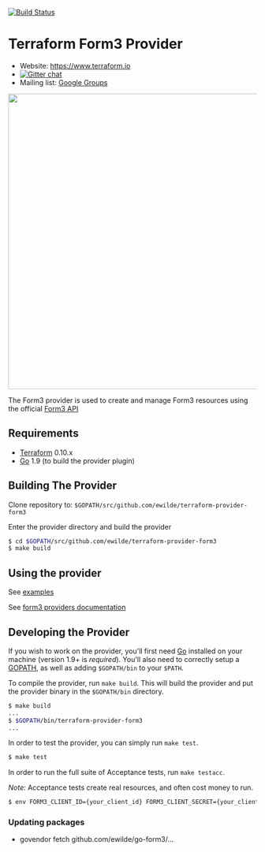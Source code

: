 [![Build Status](https://travis-ci.org/ewilde/terraform-provider-form3.svg?branch=master)](https://travis-ci.org/ewilde/terraform-provider-form3)
# Terraform Form3 Provider

- Website: https://www.terraform.io
- [![Gitter chat](https://badges.gitter.im/hashicorp-terraform/Lobby.png)](https://gitter.im/hashicorp-terraform/Lobby)
- Mailing list: [Google Groups](http://groups.google.com/group/terraform-tool)

<img src="https://cdn.rawgit.com/hashicorp/terraform-website/master/content/source/assets/images/logo-hashicorp.svg" width="600px">

The Form3 provider is used to create and manage Form3 resources using
the official [Form3 API](http://api-docs.form3.tech)

## Requirements

-	[Terraform](https://www.terraform.io/downloads.html) 0.10.x
-	[Go](https://golang.org/doc/install) 1.9 (to build the provider plugin)

## Building The Provider

Clone repository to: `$GOPATH/src/github.com/ewilde/terraform-provider-form3`

Enter the provider directory and build the provider

```sh
$ cd $GOPATH/src/github.com/ewilde/terraform-provider-form3
$ make build
```

## Using the provider

See [examples](examples/)

See [form3 providers documentation](website/docs)

## Developing the Provider

If you wish to work on the provider, you'll first need [Go](http://www.golang.org) installed on your machine (version 1.9+ is *required*). You'll also need to correctly setup a [GOPATH](http://golang.org/doc/code.html#GOPATH), as well as adding `$GOPATH/bin` to your `$PATH`.

To compile the provider, run `make build`. This will build the provider and put the provider binary in the `$GOPATH/bin` directory.

```sh
$ make build
...
$ $GOPATH/bin/terraform-provider-form3
...
```

In order to test the provider, you can simply run `make test`.

```sh
$ make test
```

In order to run the full suite of Acceptance tests, run `make testacc`.

*Note:* Acceptance tests create real resources, and often cost money to run.

```sh
$ env FORM3_CLIENT_ID={your_client_id} FORM3_CLIENT_SECRET={your_client_secret} FORM3_HOST={some_env_host} FORM3_ORGANISATION_ID={your_organisation_id} make testacc
```

### Updating packages
* govendor fetch github.com/ewilde/go-form3/...